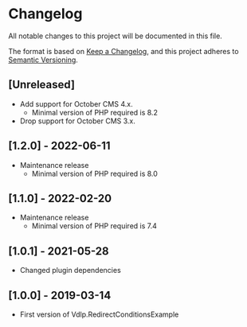 # Changelog
All notable changes to this project will be documented in this file.

The format is based on [Keep a Changelog](https://keepachangelog.com/en/1.0.0/),
and this project adheres to [Semantic Versioning](https://semver.org/spec/v2.0.0.html).

## [Unreleased]

* Add support for October CMS 4.x.
    * Minimal version of PHP required is 8.2
* Drop support for October CMS 3.x.

## [1.2.0] - 2022-06-11

* Maintenance release
    * Minimal version of PHP required is 8.0

## [1.1.0] - 2022-02-20

* Maintenance release
  * Minimal version of PHP required is 7.4

## [1.0.1] - 2021-05-28

* Changed plugin dependencies

## [1.0.0] - 2019-03-14

* First version of Vdlp.RedirectConditionsExample

